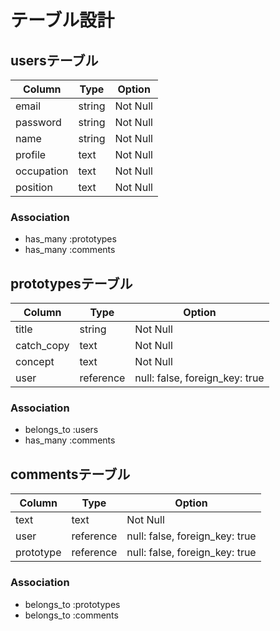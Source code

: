 # テーブル設計
## usersテーブル

| Column     | Type   | Option   | 
| ---------- | ------ | -------- | 
| email      | string | Not Null | 
| password   | string | Not Null | 
| name       | string | Not Null | 
| profile    | text   | Not Null | 
| occupation | text   | Not Null | 
| position   | text   | Not Null | 

### Association
- has_many :prototypes
- has_many :comments

## prototypesテーブル

| Column     | Type      | Option                         | 
| ---------- | --------- | ------------------------------ | 
| title      | string    | Not Null                       | 
| catch_copy | text      | Not Null                       | 
| concept    | text      | Not Null                       | 
| user       | reference | null: false, foreign_key: true | 

### Association
- belongs_to  :users
- has_many    :comments

## commentsテーブル

| Column    | Type      | Option                         | 
| --------- | --------- | ------------------------------ | 
| text      | text      | Not Null                       | 
| user      | reference | null: false, foreign_key: true | 
| prototype | reference | null: false, foreign_key: true | 

### Association
- belongs_to   :prototypes
- belongs_to   :comments